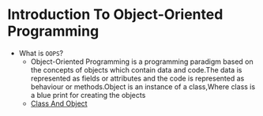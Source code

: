 # Introduction To Object-Oriented Programming

- What is `OOPS`?
  - Object-Oriented Programming is a programming paradigm based on the concepts of objects which contain data and code.The data 
    is represented as fields or attributes and the code is represented as behaviour or methods.Object is an instance of a class,Where class is a blue print for creating the objects
  - [Class And Object](_01ClassAndObject.java)